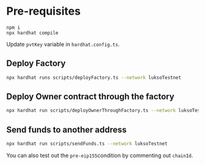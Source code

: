 # Pre-requisites

```shell
npm i
npx hardhat compile
```

Update `pvtKey` variable in `hardhat.config.ts`.

## Deploy Factory

```bash
npx hardhat runs scripts/deployFactory.ts --network luksoTestnet
```

## Deploy Owner contract through the factory

```bash
npx hardhat run scripts/deployOwnerThroughFactory.ts --network luksoTestnet
```

## Send funds to another address

```bash
npx hardhat run scripts/sendFunds.ts --network luksoTestnet
```

You can also test out the `pre-eip155`condition by commenting out `chainId`.
